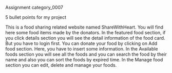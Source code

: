 Assignment category_0007

5 bullet points for my project

This is a food sharing related website named ShareWithHeart. You will find here some food items made by the donators.
In the featured food section, if you click details section you will see the detail information of the food card. But you have to login first.
You can donate your food by clicking on Add food section. Here, you have to insert some information.
In the Available foods section you will see all the foods and you can search the food by their name and also you can sort the foods by expired time.
In the Manage food section you can edit, delete and manage your foods.

